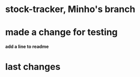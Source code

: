 # stock-tracker, Minho's branch
# made a change for testing

#### add a line to readme

# last changes
